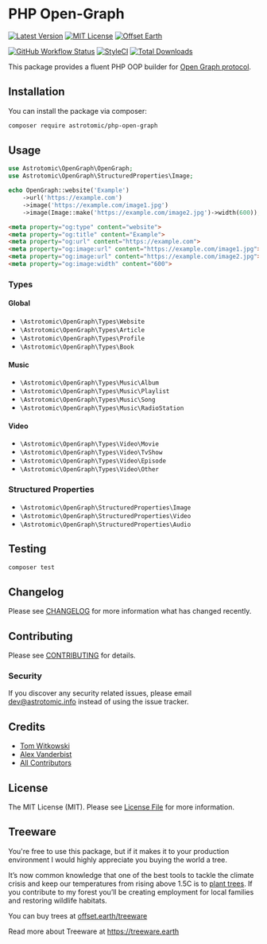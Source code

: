 # PHP Open-Graph

[![Latest Version](http://img.shields.io/packagist/v/astrotomic/php-open-graph.svg?label=Release&style=for-the-badge)](https://packagist.org/packages/astrotomic/php-open-graph)
[![MIT License](https://img.shields.io/github/license/Astrotomic/php-open-graph.svg?label=License&color=blue&style=for-the-badge)](https://github.com/Astrotomic/php-open-graph/blob/master/LICENSE)
[![Offset Earth](https://img.shields.io/badge/Treeware-%F0%9F%8C%B3-green?style=for-the-badge)](https://plant.treeware.earth/Astrotomic/php-open-graph)

[![GitHub Workflow Status](https://img.shields.io/github/workflow/status/Astrotomic/php-open-graph/run-tests?style=flat-square&logoColor=white&logo=github&label=Tests)](https://github.com/Astrotomic/php-open-graph/actions?query=workflow%3Arun-tests)
[![StyleCI](https://styleci.io/repos/82821437/shield)](https://styleci.io/repos/82821437)
[![Total Downloads](https://img.shields.io/packagist/dt/astrotomic/php-open-graph.svg?label=Downloads&style=flat-square)](https://packagist.org/packages/astrotomic/php-open-graph)

This package provides a fluent PHP OOP builder for [Open Graph protocol](https://ogp.me).

## Installation

You can install the package via composer:

```bash
composer require astrotomic/php-open-graph
```

## Usage

```php
use Astrotomic\OpenGraph\OpenGraph;
use Astrotomic\OpenGraph\StructuredProperties\Image;

echo OpenGraph::website('Example')
    ->url('https://example.com')
    ->image('https://example.com/image1.jpg')
    ->image(Image::make('https://example.com/image2.jpg')->width(600));
```

```html
<meta property="og:type" content="website">
<meta property="og:title" content="Example">
<meta property="og:url" content="https://example.com">
<meta property="og:image:url" content="https://example.com/image1.jpg">
<meta property="og:image:url" content="https://example.com/image2.jpg">
<meta property="og:image:width" content="600">
```

### Types

#### Global

* `\Astrotomic\OpenGraph\Types\Website`
* `\Astrotomic\OpenGraph\Types\Article`
* `\Astrotomic\OpenGraph\Types\Profile`
* `\Astrotomic\OpenGraph\Types\Book`

#### Music

* `\Astrotomic\OpenGraph\Types\Music\Album`
* `\Astrotomic\OpenGraph\Types\Music\Playlist`
* `\Astrotomic\OpenGraph\Types\Music\Song`
* `\Astrotomic\OpenGraph\Types\Music\RadioStation`

#### Video

* `\Astrotomic\OpenGraph\Types\Video\Movie`
* `\Astrotomic\OpenGraph\Types\Video\TvShow`
* `\Astrotomic\OpenGraph\Types\Video\Episode`
* `\Astrotomic\OpenGraph\Types\Video\Other`

### Structured Properties

* `\Astrotomic\OpenGraph\StructuredProperties\Image`
* `\Astrotomic\OpenGraph\StructuredProperties\Video`
* `\Astrotomic\OpenGraph\StructuredProperties\Audio`

## Testing

``` bash
composer test
```

## Changelog

Please see [CHANGELOG](CHANGELOG.md) for more information what has changed recently.

## Contributing

Please see [CONTRIBUTING](CONTRIBUTING.md) for details.

### Security

If you discover any security related issues, please email dev@astrotomic.info instead of using the issue tracker.

## Credits

- [Tom Witkowski](https://github.com/Gummibeer)
- [Alex Vanderbist](https://github.com/AlexVanderbist)
- [All Contributors](../../contributors)

## License

The MIT License (MIT). Please see [License File](LICENSE.md) for more information.

## Treeware

You're free to use this package, but if it makes it to your production environment I would highly appreciate you buying the world a tree.

It’s now common knowledge that one of the best tools to tackle the climate crisis and keep our temperatures from rising above 1.5C is to [plant trees](https://www.bbc.co.uk/news/science-environment-48870920). If you contribute to my forest you’ll be creating employment for local families and restoring wildlife habitats.

You can buy trees at [offset.earth/treeware](https://plant.treeware.earth/Astrotomic/php-open-graph)

Read more about Treeware at https://treeware.earth

